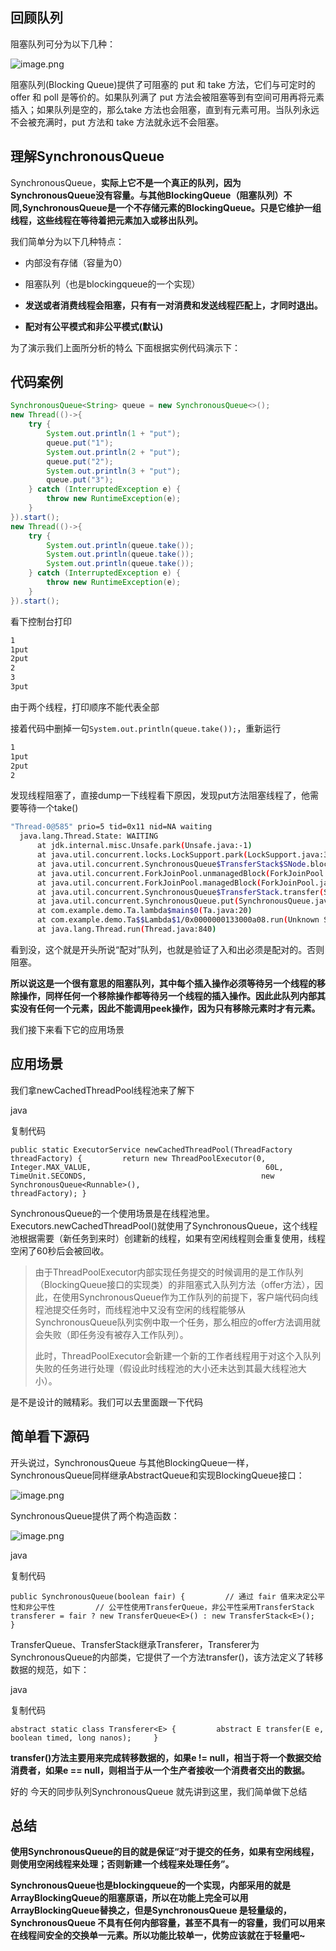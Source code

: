 ## 回顾队列

阻塞队列可分为以下几种：

![image.png](https://p3-juejin.byteimg.com/tos-cn-i-k3u1fbpfcp/eb9effa022494bf59959aa07b0c93351~tplv-k3u1fbpfcp-zoom-in-crop-mark:1512:0:0:0.awebp?)

阻塞队列(Blocking Queue)提供了可阻塞的 put 和 take 方法，它们与可定时的 offer 和 poll 是等价的。如果队列满了 put 方法会被阻塞等到有空间可用再将元素插入；如果队列是空的，那么take 方法也会阻塞，直到有元素可用。当队列永远不会被充满时，put 方法和 take 方法就永远不会阻塞。

## 理解SynchronousQueue

SynchronousQueue，**实际上它不是一个真正的队列，因为SynchronousQueue没有容量。与其他BlockingQueue（阻塞队列）不同,SynchronousQueue是一个不存储元素的BlockingQueue。只是它维护一组线程，这些线程在等待着把元素加入或移出队列。**

我们简单分为以下几种特点：

- 内部没有存储（容量为0）
    
- 阻塞队列（也是blockingqueue的一个实现）
    
- **发送或者消费线程会阻塞，只有有一对消费和发送线程匹配上，才同时退出。**
    
- **配对有公平模式和非公平模式(默认)**
    

为了演示我们上面所分析的特么 下面根据实例代码演示下：

## 代码案例

```java
SynchronousQueue<String> queue = new SynchronousQueue<>();
new Thread(()->{
	try {
		System.out.println(1 + "put");
		queue.put("1");
		System.out.println(2 + "put");
		queue.put("2");
		System.out.println(3 + "put");
		queue.put("3");
	} catch (InterruptedException e) {
		throw new RuntimeException(e);
	}
}).start();
new Thread(()->{
	try {
		System.out.println(queue.take());
		System.out.println(queue.take());
		System.out.println(queue.take());
	} catch (InterruptedException e) {
		throw new RuntimeException(e);
	}
}).start();

```

看下控制台打印
```sh
1
1put
2put
2
3
3put
```
由于两个线程，打印顺序不能代表全部

接着代码中删掉一句`System.out.println(queue.take());`，重新运行
```sh
1
1put
2put
2
```
发现线程阻塞了，直接dump一下线程看下原因，发现put方法阻塞线程了，他需要等待一个take()
```sh
"Thread-0@585" prio=5 tid=0x11 nid=NA waiting
  java.lang.Thread.State: WAITING
	  at jdk.internal.misc.Unsafe.park(Unsafe.java:-1)
	  at java.util.concurrent.locks.LockSupport.park(LockSupport.java:341)
	  at java.util.concurrent.SynchronousQueue$TransferStack$SNode.block(SynchronousQueue.java:288)
	  at java.util.concurrent.ForkJoinPool.unmanagedBlock(ForkJoinPool.java:3465)
	  at java.util.concurrent.ForkJoinPool.managedBlock(ForkJoinPool.java:3436)
	  at java.util.concurrent.SynchronousQueue$TransferStack.transfer(SynchronousQueue.java:397)
	  at java.util.concurrent.SynchronousQueue.put(SynchronousQueue.java:839)
	  at com.example.demo.Ta.lambda$main$0(Ta.java:20)
	  at com.example.demo.Ta$$Lambda$1/0x0000000133000a08.run(Unknown Source:-1)
	  at java.lang.Thread.run(Thread.java:840)
```

看到没，这个就是开头所说“配对”队列，也就是验证了入和出必须是配对的。否则阻塞。

**所以说这是一个很有意思的阻塞队列，其中每个插入操作必须等待另一个线程的移除操作，同样任何一个移除操作都等待另一个线程的插入操作。因此此队列内部其 实没有任何一个元素，因此不能调用peek操作，因为只有移除元素时才有元素。**

我们接下来看下它的应用场景

## 应用场景

我们拿newCachedThreadPool线程池来了解下

java

复制代码

`public static ExecutorService newCachedThreadPool(ThreadFactory threadFactory) {         return new ThreadPoolExecutor(0, Integer.MAX_VALUE,                                       60L, TimeUnit.SECONDS,                                       new SynchronousQueue<Runnable>(),                                       threadFactory); }`

SynchronousQueue的一个使用场景是在线程池里。Executors.newCachedThreadPool()就使用了SynchronousQueue，这个线程池根据需要（新任务到来时）创建新的线程，如果有空闲线程则会重复使用，线程空闲了60秒后会被回收。

> 由于ThreadPoolExecutor内部实现任务提交的时候调用的是工作队列（BlockingQueue接口的实现类）的非阻塞式入队列方法（offer方法），因此，在使用SynchronousQueue作为工作队列的前提下，客户端代码向线程池提交任务时，而线程池中又没有空闲的线程能够从SynchronousQueue队列实例中取一个任务，那么相应的offer方法调用就会失败（即任务没有被存入工作队列）。
> 
> 此时，ThreadPoolExecutor会新建一个新的工作者线程用于对这个入队列失败的任务进行处理（假设此时线程池的大小还未达到其最大线程池大小）。

是不是设计的贼精彩。我们可以去里面跟一下代码

## 简单看下源码

开头说过，SynchronousQueue 与其他BlockingQueue一样，SynchronousQueue同样继承AbstractQueue和实现BlockingQueue接口：

![image.png](https://p6-juejin.byteimg.com/tos-cn-i-k3u1fbpfcp/1a240812d43c4c059fc7158214829874~tplv-k3u1fbpfcp-zoom-in-crop-mark:1512:0:0:0.awebp?)

SynchronousQueue提供了两个构造函数：

![image.png](https://p3-juejin.byteimg.com/tos-cn-i-k3u1fbpfcp/638a3804380743ccb0191ad2eabeb6ad~tplv-k3u1fbpfcp-zoom-in-crop-mark:1512:0:0:0.awebp?)

java

复制代码

`public SynchronousQueue(boolean fair) {         // 通过 fair 值来决定公平性和非公平性         // 公平性使用TransferQueue，非公平性采用TransferStack         transferer = fair ? new TransferQueue<E>() : new TransferStack<E>();     }`

TransferQueue、TransferStack继承Transferer，Transferer为SynchronousQueue的内部类，它提供了一个方法transfer()，该方法定义了转移数据的规范，如下：

java

复制代码

`abstract static class Transferer<E> {         abstract E transfer(E e, boolean timed, long nanos);     }`

**transfer()方法主要用来完成转移数据的，如果e != null，相当于将一个数据交给消费者，如果e == null，则相当于从一个生产者接收一个消费者交出的数据。**

好的 今天的同步队列SynchronousQueue 就先讲到这里，我们简单做下总结

## 总结

**使用SynchronousQueue的目的就是保证“对于提交的任务，如果有空闲线程，则使用空闲线程来处理；否则新建一个线程来处理任务”。**

**SynchronousQueue也是blockingqueue的一个实现，内部采用的就是ArrayBlockingQueue的阻塞原语，所以在功能上完全可以用ArrayBlockingQueue替换之，但是SynchronousQueue 是轻量级的，SynchronousQueue 不具有任何内部容量，甚至不具有一的容量，我们可以用来在线程间安全的交换单一元素。所以功能比较单一，优势应该就在于轻量吧~**
